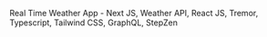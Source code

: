 Real Time Weather App - Next JS, Weather API, React JS, Tremor, Typescript, Tailwind CSS, GraphQL, StepZen